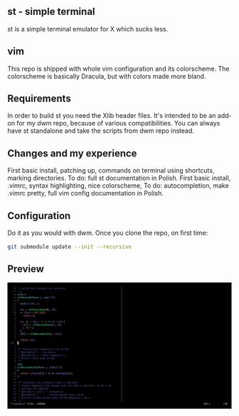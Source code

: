 st - simple terminal
--------------------
st is a simple terminal emulator for X which sucks less.

vim
---
This repo is shipped with whole vim configuration and its colorscheme.
The colorscheme is basically Dracula, but with colors made more bland.

Requirements
------------
In order to build st you need the Xlib header files.
It's intended to be an add-on for my dwm repo, because of various
compatibilities. You can always have st standalone and take the scripts
from dwm repo instead.

Changes and my experience
-------------------------
First basic install, patching up, commands on terminal using shortcuts,
marking directories. To do: full st documentation in Polish.
First basic install, .vimrc, syntax highlighting, nice colorscheme,
To do: autocompletion, make .vimrc pretty, full vim config documentation
in Polish.

Configuration
-------------
Do it as you would with dwm. Once you clone the repo, on first time:
```bash
git submodule update --init --recursive
```

Preview
-------
![vim](patch/preview/vim.jpg)
